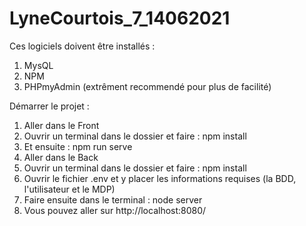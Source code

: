 # LyneCourtois_7_14062021

Ces logiciels doivent être installés :
1. MysQL
2. NPM
3. PHPmyAdmin (extrêment recommendé pour plus de facilité)

Démarrer le projet :
1. Aller dans le Front
2. Ouvrir un terminal dans le dossier et faire : npm install
3. Et ensuite : npm run serve
4. Aller dans le Back
5. Ouvrir un terminal dans le dossier et faire : npm install
6. Ouvrir le fichier .env et y placer les informations requises (la BDD, l'utilisateur et le MDP)
7. Faire ensuite dans le terminal : node server
8. Vous pouvez aller sur http://localhost:8080/
